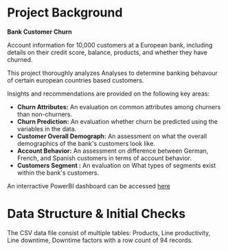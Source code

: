 # Project Background
**Bank Customer Churn**

Account information for 10,000 customers at a European bank, including details on their credit score, balance, products, and whether they have churned.

This project thoroughly analyzes Analyses to determine banking behavour of certain european countries based customers.

Insights and recommendations are provided on the following key areas:
- **Churn Attributes:** An evaluation on common attributes among churners than non-churners.
- **Churn Prediction:** An evaluation whether churn be predicted using the variables in the data.
- **Customer Overall Demograph:** An assessment on what the overall demographics of the bank's customers look like.  
- **Account Behavior:** An assessment on difference between German, French, and Spanish customers in terms of account behavior.
- **Customers Segment :** An evaluation on What types of segments exist within the bank's customers.

An interractive PowerBI dashboard can be accessed [here]()

# Data Structure & Initial Checks
The CSV data file consist of multiple tables: Products, Line productivity, Line downtime, Downtime factors with a row count of 94 records.
